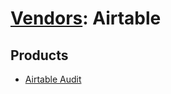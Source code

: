 # [Vendors](README.md): Airtable

## Products

- [Airtable Audit](../products/bee5bdb2-df30-4c71-9c13-fe207a101bb3.md)
